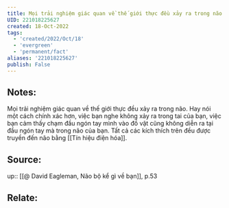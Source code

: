 ```yaml
---
title: Mọi trải nghiệm giác quan về thế giới thực đều xảy ra trong não
UID: 221018225627
created: 18-Oct-2022
tags:
  - 'created/2022/Oct/18'
  - 'evergreen'
  - 'permanent/fact'
aliases: '221018225627'
publish: False
---
```

## Notes:
Mọi trải nghiệm giác quan về thế giới thực đều xảy ra trong não. Hay nói một cách chính xác hơn, việc bạn nghe không xảy ra trong tai của bạn, việc bạn cảm thấy chạm đầu ngón tay mình vào đồ vật cũng không diễn ra tại đầu ngón tay mà trong não của bạn. Tất cả các kích thích trên đều được truyền đến não bằng [[Tín hiệu điện hóa]].

## Source:
up:: [[@ David Eagleman, Não bộ kể gì về bạn]], p.53

## Relate:
